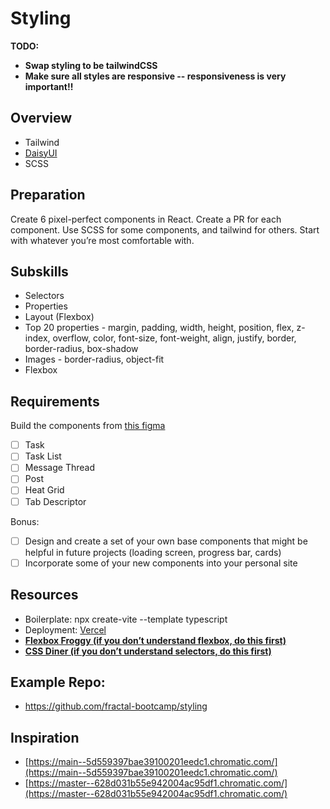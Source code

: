 # Styling

**TODO:**
- **Swap styling to be tailwindCSS**  
- **Make sure all styles are responsive -- responsiveness is very important!!**

## Overview

- Tailwind  
- [DaisyUI](https://daisyui.com/)  
- SCSS

## Preparation

Create 6 pixel-perfect components in React. Create a PR for each component. Use SCSS for some components, and tailwind for others. Start with whatever you’re most comfortable with.

## Subskills

- Selectors  
- Properties  
- Layout (Flexbox)  
- Top 20 properties - margin, padding, width, height, position, flex, z-index, overflow, color, font-size, font-weight, align, justify, border, border-radius, box-shadow  
- Images - border-radius, object-fit  
- Flexbox

## Requirements

Build the components from [this figma](https://www.figma.com/design/9x5JatG37qfMprBrHzEm8C/Week-One---Styling---Storybook-Components?node-id=0-1&t=I8jjLbC7lECsudmt-1)

- [ ] Task  
- [ ] Task List  
- [ ] Message Thread  
- [ ] Post  
- [ ] Heat Grid  
- [ ] Tab Descriptor

Bonus:

- [ ] Design and create a set of your own base components that might be helpful in future projects (loading screen, progress bar, cards)  
- [ ] Incorporate some of your new components into your personal site

## Resources

- Boilerplate: npx create-vite --template typescript  
- Deployment: [Vercel](https://vercel.com/)  
- [**Flexbox Froggy (if you don’t understand flexbox, do this first)**](https://flexboxfroggy.com/)  
- [**CSS Diner (if you don’t understand selectors, do this first)**](https://flukeout.github.io/)


## Example Repo:
- https://github.com/fractal-bootcamp/styling

## Inspiration

- [https://main--5d559397bae39100201eedc1.chromatic.com/](https://main--5d559397bae39100201eedc1.chromatic.com/)  
- [https://master--628d031b55e942004ac95df1.chromatic.com/](https://master--628d031b55e942004ac95df1.chromatic.com/)
